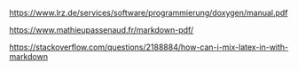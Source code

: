 https://www.lrz.de/services/software/programmierung/doxygen/manual.pdf


https://www.mathieupassenaud.fr/markdown-pdf/

https://stackoverflow.com/questions/2188884/how-can-i-mix-latex-in-with-markdown
